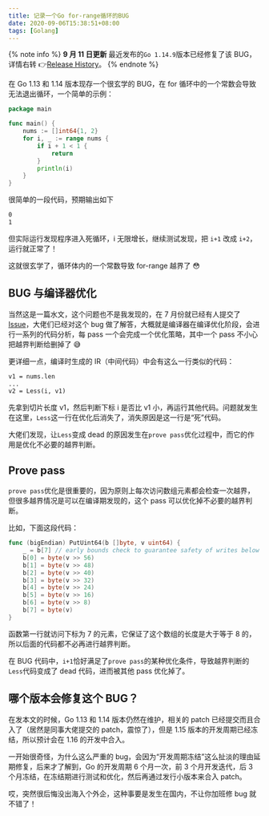 ```yaml
---
title: 记录一个Go for-range循环的BUG
date: 2020-09-06T15:38:51+08:00
tags: [Golang]
---
```


{% note info %}
**9 月 11 日更新**
最近发布的`Go 1.14.9`版本已经修复了该 BUG，详情右转 👉[Release History](https://golang.org/doc/devel/release.html#go1.14)。
{% endnote %}

在 Go 1.13 和 1.14 版本现存一个很玄学的 BUG，在 for 循环中的一个常数会导致无法退出循环，一个简单的示例：

```go
package main

func main() {
	nums := []int64{1, 2}
	for i, _ := range nums {
		if i + 1 < 1 {
			return
		}
		println(i)
	}
}
```

很简单的一段代码，预期输出如下

```md
0
1
```

但实际运行发现程序进入死循环，i 无限增长，继续测试发现，把 `i+1` 改成 `i+2`，运行就正常了！

这就很玄学了，循环体内的一个常数导致 for-range 越界了 😳

<!-- more -->

## BUG 与编译器优化

当然这是一篇水文，这个问题也不是我发现的，在 7 月份就已经有人提交了 [Issue](https://github.com/golang/go/issues/40367)，大佬们已经对这个 bug 做了解答，大概就是编译器在编译优化阶段，会进行一系列的代码分析，每 pass 一个会完成一个优化策略，其中一个 pass 不小心把越界判断给删掉了 😅

更详细一点，编译时生成的 IR（中间代码）中会有这么一行类似的代码：

```md
v1 = nums.len
...
v2 = Less(i, v1)
```

先拿到切片长度 v1，然后判断下标 i 是否比 v1 小，再运行其他代码。问题就发生在这里，`Less`这一行在优化后消失了，消失原因是这一行是“死”代码。

大佬们发现，让`Less`变成 dead 的原因发生在`prove pass`优化过程中，而它的作用是优化不必要的越界判断。

## Prove pass

`prove pass`优化是很重要的，因为原则上每次访问数组元素都会检查一次越界，但很多越界情况是可以在编译期发现的，这个 pass 可以优化掉不必要的越界判断。

比如，下面这段代码：

```go
func (bigEndian) PutUint64(b []byte, v uint64) {
    _ = b[7] // early bounds check to guarantee safety of writes below
    b[0] = byte(v >> 56)
    b[1] = byte(v >> 48)
    b[2] = byte(v >> 40)
    b[3] = byte(v >> 32)
    b[4] = byte(v >> 24)
    b[5] = byte(v >> 16)
    b[6] = byte(v >> 8)
    b[7] = byte(v)
}
```

函数第一行就访问下标为 7 的元素，它保证了这个数组的长度是大于等于 8 的，所以后面的代码都不必再进行越界判断。

在 BUG 代码中，`i+1`恰好满足了`prove pass`的某种优化条件，导致越界判断的`Less`代码变成了 dead 代码，进而被其他 pass 优化掉了。

## 哪个版本会修复这个 BUG？

在发本文的时候，Go 1.13 和 1.14 版本仍然在维护，相关的 patch 已经提交而且合入了（居然是同事大佬提交的 patch，震惊了），但是 1.15 版本的开发周期已经冻结，所以预计会在 1.16 的开发中合入。

一开始很奇怪，为什么这么严重的 bug，会因为“开发周期冻结”这么扯淡的理由延期修复，后来才了解到，Go 的开发周期 6 个月一次，前 3 个月开发迭代，后 3 个月冻结，在冻结期进行测试和优化，然后再通过发行小版本来合入 patch。

哎，突然很后悔没出海入个外企，这种事要是发生在国内，不让你加班修 bug 就不错了！
